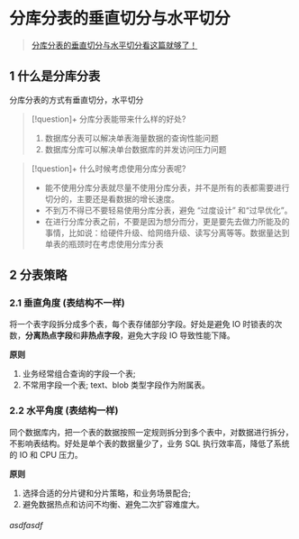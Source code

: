# 分库分表的垂直切分与水平切分

> [分库分表的垂直切分与水平切分看这篇就够了！](https://www.51cto.com/article/698289.html)

## 1 什么是分库分表

分库分表的方式有垂直切分，水平切分

> [!question]+ 分库分表能带来什么样的好处?
> 1. 数据库分表可以解决单表海量数据的查询性能问题
> 2. 数据库分库可以解决单台数据库的并发访问压力问题


> [!question]+ 什么时候考虑使用分库分表呢? 
> - 能不使用分库分表就尽量不使用分库分表，并不是所有的表都需要进行切分的，主要还是看数据的增长速度。
> - 不到万不得已不要轻易使用分库分表，避免 “过度设计” 和“过早优化”。
> - 在进行分库分表之前，不要是因为想分而分，更是要先去做力所能及的事情，比如说：给硬件升级、给网络升级、读写分离等等。数据量达到单表的瓶颈时在考虑使用分库分表

## 2 分表策略

### 2.1 垂直角度 (表结构不一样)

将一个表字段拆分成多个表，每个表存储部分字段。好处是避免 IO 时锁表的次数，**分离热点字段**和**非热点字段**，避免大字段 IO 导致性能下降。

**原则**

1. 业务经常组合查询的字段一个表; 
2. 不常用字段一个表; text、blob 类型字段作为附属表。

### 2.2 水平角度 (表结构一样)

同个数据库内，把一个表的数据按照一定规则拆分到多个表中，对数据进行拆分，不影响表结构。好处是单个表的数据量少了，业务 SQL 执行效率高，降低了系统的 IO 和 CPU 压力。

**原则**

1. 选择合适的分片键和分片策略，和业务场景配合;
2.  避免数据热点和访问不均衡、避免二次扩容难度大。

###### asdfasdf
